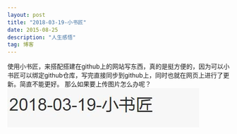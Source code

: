 ```yaml
---
layout: post
title: "2018-03-19-小书匠"
date: 2015-08-25 
description: "人生感悟"
tag: 博客 
---  
```


使用小书匠，来搭配搭建在github上的网站写东西，真的是挺方便的，因为可以小书匠可以绑定github仓库，写完直接同步到github上，同时也就在网页上进行了更新。简直不能更好。
那么如果要上传图片怎么办呢？
![enter description here][1]


  [1]: ../images/QQ20180319230901.jpg